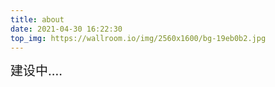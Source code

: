 ```yaml
---
title: about
date: 2021-04-30 16:22:30
top_img: https://wallroom.io/img/2560x1600/bg-19eb0b2.jpg
---
```


<div style="font-size:20px">
建设中....
</div>


